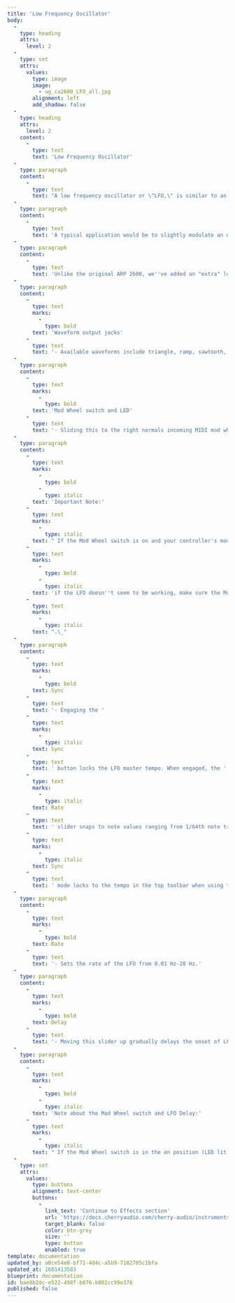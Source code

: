 ```yaml
---
title: 'Low Frequency Oscillator'
body:
  -
    type: heading
    attrs:
      level: 2
  -
    type: set
    attrs:
      values:
        type: image
        image:
          - ug_ca2600_LFO_all.jpg
        alignment: left
        add_shadow: false
  -
    type: heading
    attrs:
      level: 2
    content:
      -
        type: text
        text: 'Low Frequency Oscillator'
  -
    type: paragraph
    content:
      -
        type: text
        text: "A low frequency oscillator or \"LFO,\" is similar to an audio oscillator, but it typically runs at frequencies below the range of human hearing, and it isn't used an audio source. Instead, its cycling waveforms are used as a control source to add modulation to oscillators, filters, and amplifiers.\_"
  -
    type: paragraph
    content:
      -
        type: text
        text: 'A typical application would be to slightly modulate an oscillator’s frequency to create vibrato (pitch modulation), or to modulate a VCA’s amplitude to create a tremolo effect (amplitude modulation). Modulating the cutoff frequency of a filter can create a dubstep-style wobble, or if modulated very slowly, long sweeping tonal shifts.'
  -
    type: paragraph
    content:
      -
        type: text
        text: 'Unlike the original ARP 2600, we''ve added an "extra" low frequency oscillator (LFO) - on the original, it was necessary to use one of the voltage controlled oscillators for modulation. The extra LFO leaves all three oscillators available for audio (or extended mod purposes).'
  -
    type: paragraph
    content:
      -
        type: text
        marks:
          -
            type: bold
        text: 'Waveform output jacks'
      -
        type: text
        text: '- Available waveforms include triangle, ramp, sawtooth, sine, square, and random. '
  -
    type: paragraph
    content:
      -
        type: text
        marks:
          -
            type: bold
        text: 'Mod Wheel switch and LED'
      -
        type: text
        text: '- Sliding this to the right normals incoming MIDI mod wheel data to control overall LFO depth; the LED to the right will light. This simplifies setting up CA-2600 for vibrato, pulse-width mod, or filter wah wah with a mod wheel - turn the switch on, patch a cable from the LFO Out to one or multiple oscillator FM mod jacks, and push up the corresponding FM slider.'
  -
    type: paragraph
    content:
      -
        type: text
        marks:
          -
            type: bold
          -
            type: italic
        text: 'Important Note:'
      -
        type: text
        marks:
          -
            type: italic
        text: " If the Mod Wheel switch is on and your controller's mod wheel is at zero, the LFO won't have any signal output, so...\_"
      -
        type: text
        marks:
          -
            type: bold
          -
            type: italic
        text: 'if the LFO doesn''t seem to be working, make sure the Mod Wheel switch is in the off position (or push up your controller''s mod wheel)'
      -
        type: text
        marks:
          -
            type: italic
        text: ".\_"
  -
    type: paragraph
    content:
      -
        type: text
        marks:
          -
            type: bold
        text: Sync
      -
        type: text
        text: '- Engaging the '
      -
        type: text
        marks:
          -
            type: italic
        text: Sync
      -
        type: text
        text: ' button locks the LFO master tempo. When engaged, the '
      -
        type: text
        marks:
          -
            type: italic
        text: Rate
      -
        type: text
        text: ' slider snaps to note values ranging from 1/64th note triplet to 8 beats. '
      -
        type: text
        marks:
          -
            type: italic
        text: Sync
      -
        type: text
        text: ' mode locks to the tempo in the top toolbar when using the CA2600 standalone version or the current project tempo when the plug-in version is used in a DAW.'
  -
    type: paragraph
    content:
      -
        type: text
        marks:
          -
            type: bold
        text: Rate
      -
        type: text
        text: '- Sets the rate of the LFO from 0.01 Hz-20 Hz.'
  -
    type: paragraph
    content:
      -
        type: text
        marks:
          -
            type: bold
        text: Delay
      -
        type: text
        text: '- Moving this slider up gradually delays the onset of LFO depth - think of it like an attack control for LFO depth. By default, the delay is triggered by the keyboard gate (i.e. playing MIDI notes), but can be overridden by plugging a cable into the adjacent jack (try this with a slow clock, for example). The delay range is 0 to 3000 ms. '
  -
    type: paragraph
    content:
      -
        type: text
        marks:
          -
            type: bold
          -
            type: italic
        text: 'Note about the Mod Wheel switch and LFO Delay:'
      -
        type: text
        marks:
          -
            type: italic
        text: " If the Mod Wheel switch is in the on position (LED lit), the Delay slider grays out and is disabled (because you wouldn’t want the onset of LFO mod delayed when controlling mod amount with a mod wheel).\_"
  -
    type: set
    attrs:
      values:
        type: buttons
        alignment: text-center
        buttons:
          -
            link_text: 'Continue to Effects section'
            url: 'https://docs.cherryaudio.com/cherry-audio/instruments/ca2600/effects'
            target_blank: false
            color: btn-grey
            size: ''
            type: button
            enabled: true
template: documentation
updated_by: a0ce54e0-bf71-4d4c-a5b9-7182705c1bfa
updated_at: 1601413583
blueprint: documentation
id: bae8b2dc-e522-498f-b876-b002cc99e378
published: false
---
```

